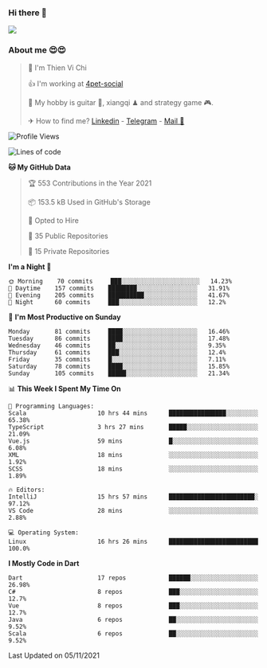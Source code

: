 ### Hi there 👋
![](https://media1.tenor.com/images/9aa4aee77151757a310fcdb4b8fd2a0a/tenor.gif?itemid=12671405)

### About me 😍😍

> 🙎 I'm Thien Vi Chi
> 
> 👍 I'm working at [4pet-social](https://github.com/4pet-social)
>
> 🥞 My hobby is guitar 🎸, xiangqi ♟ and strategy game 🎮.
> 
> ✈ How to find me? [Linkedin](https://www.linkedin.com/in/tvc12/) - [Telegram](https://t.me/yeutham212) - [Mail 📧](mailto:meomeocf98@gmail.com)
> 

<!--START_SECTION:waka-->
![Profile Views](http://img.shields.io/badge/Profile%20Views-8-blue)

![Lines of code](https://img.shields.io/badge/From%20Hello%20World%20I%27ve%20Written-745887%20lines%20of%20code-blue)

**🐱 My GitHub Data** 

> 🏆 553 Contributions in the Year 2021
 > 
> 📦 153.5 kB Used in GitHub's Storage 
 > 
> 💼 Opted to Hire
 > 
> 📜 35 Public Repositories 
 > 
> 🔑 15 Private Repositories  
 > 
**I'm a Night 🦉** 

```text
🌞 Morning    70 commits     ███░░░░░░░░░░░░░░░░░░░░░░   14.23% 
🌆 Daytime    157 commits    ████████░░░░░░░░░░░░░░░░░   31.91% 
🌃 Evening    205 commits    ██████████░░░░░░░░░░░░░░░   41.67% 
🌙 Night      60 commits     ███░░░░░░░░░░░░░░░░░░░░░░   12.2%

```
📅 **I'm Most Productive on Sunday** 

```text
Monday       81 commits     ████░░░░░░░░░░░░░░░░░░░░░   16.46% 
Tuesday      86 commits     ████░░░░░░░░░░░░░░░░░░░░░   17.48% 
Wednesday    46 commits     ██░░░░░░░░░░░░░░░░░░░░░░░   9.35% 
Thursday     61 commits     ███░░░░░░░░░░░░░░░░░░░░░░   12.4% 
Friday       35 commits     █░░░░░░░░░░░░░░░░░░░░░░░░   7.11% 
Saturday     78 commits     ████░░░░░░░░░░░░░░░░░░░░░   15.85% 
Sunday       105 commits    █████░░░░░░░░░░░░░░░░░░░░   21.34%

```


📊 **This Week I Spent My Time On** 

```text
💬 Programming Languages: 
Scala                    10 hrs 44 mins      ████████████████░░░░░░░░░   65.38% 
TypeScript               3 hrs 27 mins       █████░░░░░░░░░░░░░░░░░░░░   21.09% 
Vue.js                   59 mins             █░░░░░░░░░░░░░░░░░░░░░░░░   6.08% 
XML                      18 mins             ░░░░░░░░░░░░░░░░░░░░░░░░░   1.92% 
SCSS                     18 mins             ░░░░░░░░░░░░░░░░░░░░░░░░░   1.89%

🔥 Editors: 
IntelliJ                 15 hrs 57 mins      ████████████████████████░   97.12% 
VS Code                  28 mins             ░░░░░░░░░░░░░░░░░░░░░░░░░   2.88%

💻 Operating System: 
Linux                    16 hrs 26 mins      █████████████████████████   100.0%

```

**I Mostly Code in Dart** 

```text
Dart                     17 repos            ██████░░░░░░░░░░░░░░░░░░░   26.98% 
C#                       8 repos             ███░░░░░░░░░░░░░░░░░░░░░░   12.7% 
Vue                      8 repos             ███░░░░░░░░░░░░░░░░░░░░░░   12.7% 
Java                     6 repos             ██░░░░░░░░░░░░░░░░░░░░░░░   9.52% 
Scala                    6 repos             ██░░░░░░░░░░░░░░░░░░░░░░░   9.52%

```



 Last Updated on 05/11/2021
<!--END_SECTION:waka-->